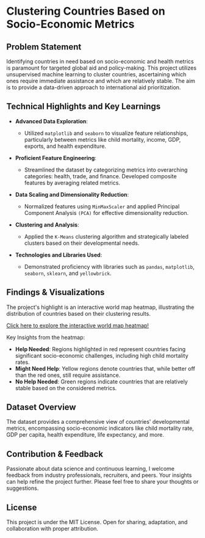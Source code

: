 # Clustering Countries Based on Socio-Economic Metrics

## Problem Statement
Identifying countries in need based on socio-economic and health metrics is paramount for targeted global aid and policy-making. This project utilizes unsupervised machine learning to cluster countries, ascertaining which ones require immediate assistance and which are relatively stable. The aim is to provide a data-driven approach to international aid prioritization.

## Technical Highlights and Key Learnings

- **Advanced Data Exploration**:
  - Utilized `matplotlib` and `seaborn` to visualize feature relationships, particularly between metrics like child mortality, income, GDP, exports, and health expenditure.

- **Proficient Feature Engineering**:
  - Streamlined the dataset by categorizing metrics into overarching categories: health, trade, and finance. Developed composite features by averaging related metrics.

- **Data Scaling and Dimensionality Reduction**:
  - Normalized features using `MinMaxScaler` and applied Principal Component Analysis `(PCA)` for effective dimensionality reduction.

- **Clustering and Analysis**:
  - Applied the `K-Means` clustering algorithm and strategically labeled clusters based on their developmental needs.

- **Technologies and Libraries Used**: 
  - Demonstrated proficiency with libraries such as `pandas`, `matplotlib`, `seaborn`, `sklearn`, and `yellowbrick`.

## Findings & Visualizations

The project's highlight is an interactive world map heatmap, illustrating the distribution of countries based on their clustering results. 

[Click here to explore the interactive world map heatmap!](https://<your-github-username>.github.io/<repository-name>/<html-file-name>.html)

Key Insights from the heatmap:
- **Help Needed**: Regions highlighted in red represent countries facing significant socio-economic challenges, including high child mortality rates.
- **Might Need Help**: Yellow regions denote countries that, while better off than the red ones, still require assistance.
- **No Help Needed**: Green regions indicate countries that are relatively stable based on the considered metrics.

## Dataset Overview

The dataset provides a comprehensive view of countries' developmental metrics, encompassing socio-economic indicators like child mortality rate, GDP per capita, health expenditure, life expectancy, and more.

## Contribution & Feedback

Passionate about data science and continuous learning, I welcome feedback from industry professionals, recruiters, and peers. Your insights can help refine the project further. Please feel free to share your thoughts or suggestions.

## License
This project is under the MIT License. Open for sharing, adaptation, and collaboration with proper attribution.
